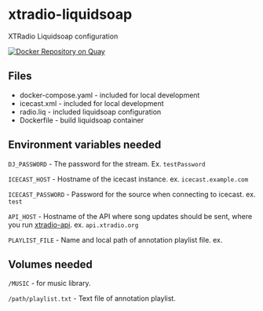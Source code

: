 # xtradio-liquidsoap
XTRadio Liquidsoap configuration

[![Docker Repository on Quay](https://quay.io/repository/xtradio/liquidsoap/status "Docker Repository on Quay")](https://quay.io/repository/xtradio/liquidsoap)

## Files

- docker-compose.yaml - included for local development
- icecast.xml - included for local development
- radio.liq - included liquidsoap configuration
- Dockerfile - build liquidsoap container

## Environment variables needed

`DJ_PASSWORD` - The password for the stream. Ex. `testPassword`

`ICECAST_HOST` - Hostname of the icecast instance. ex. `icecast.example.com`

`ICECAST_PASSWORD` - Password for the source when connecting to icecast. ex. `test`

`API_HOST` - Hostname of the API where song updates should be sent, where you run [xtradio-api](https://github.com/xtradio/xtradio-api). ex. `api.xtradio.org`

`PLAYLIST_FILE` - Name and local path of annotation playlist file. ex. 

## Volumes needed

`/MUSIC` - for music library.

`/path/playlist.txt` - Text file of annotation playlist.
